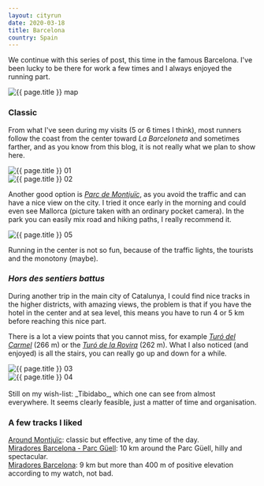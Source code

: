 ```yaml
---
layout: cityrun
date: 2020-03-18
title: Barcelona
country: Spain
---
```


We continue with this series of post, this time in the famous Barcelona. I've been lucky to be there
for work a few times and I always enjoyed the running part.

<img src="{{ site.url }}/figures/run/{{ page.title }}Map.jpg" class="img-responsive" alt="{{ page.title }} map">

### <i class="fas fa-shoe-prints"></i> Classic

From what I've seen during my visits (5 or 6 times I think), most runners follow the coast from the center toward *La Barceloneta* and sometimes farther, and as you know from this blog, it is not really what we plan to show here.  

<div class="row">
    <div class="col-lg-6">
        <img src="{{ site.url }}/figures/run/{{ page.title }}01.JPG" class="img-responsive" alt="{{ page.title }} 01">
    </div>
    <div class="col-lg-6">
        <img src="{{ site.url }}/figures/run/{{ page.title }}03.JPG" class="img-responsive" alt="{{ page.title }} 02">
    </div>
</div>    

Another good option is [*Parc de Montjuïc*](https://www.barcelonaturisme.com/wv3/en/page/396/parc-de-montjuic.html), as you avoid the traffic and can have a nice view on the city. I tried it once early in the morning and could even see Mallorca (picture taken with an ordinary pocket camera). In the park you can easily mix road and hiking paths, I really recommend it.

<div class="row">
    <div class="col-lg-10">
        <img src="{{ site.url }}/figures/run/{{ page.title }}05.JPG" class="img-responsive" alt="{{ page.title }} 05">
    </div>
</div>    

Running in the center is not so fun, because of the traffic lights, the tourists and the monotony (maybe).

### <i class="fas fa-map-signs"></i> _Hors des sentiers battus_

During another trip in the main city of Catalunya, I could find nice tracks in the higher districts, with amazing views, the problem is that if you have the hotel in the center and at sea level, this means you have to run 4 or 5 km before reaching this nice part.

There is a lot a view points that you cannot miss, for example [_Turó del Carmel_](https://es.wikipedia.org/wiki/Monte_Carmelo_(Barcelona)) (266 m) or the [_Turó de la Rovira_](https://es.wikipedia.org/wiki/Tur%C3%B3_de_la_Rovira) (262 m). What I also noticed (and enjoyed) is all the stairs, you can really go up and down for a while.

<div class="row">
    <div class="col-lg-6">
        <img src="{{ site.url }}/figures/run/{{ page.title }}02.JPG" class="img-responsive" alt="{{ page.title }} 03">
    </div>
    <div class="col-lg-6">
        <img src="{{ site.url }}/figures/run/{{ page.title }}04.JPG" class="img-responsive" alt="{{ page.title }} 04">
    </div>
</div>  
<br>
Still on my wish-list: _Tibidabo_, which one can see from almost everywhere. It seems clearly feasible, just a matter of time and organisation.

### <i class="fas fa-star"></i> A few tracks I liked

[<i class="fas fa-link"></i> Around Montjuïc](https://www.wikiloc.com/running-trails/barcelona-montjuic-48416352): classic but effective, any time of the day.     
[<i class="fas fa-link"></i> Miradores Barcelona - Parc Güell](https://www.wikiloc.com/running-trails/miradores-barcelona-parc-guell-12461155): 10 km around the Parc Güell, hilly and spectacular.      
[<i class="fas fa-link"></i> Miradores Barcelona](https://www.wikiloc.com/hiking-trails/miradores-barcelona-12479787): 9 km but more than 400 m of positive elevation according to my watch, not bad.
